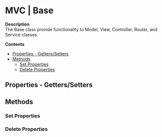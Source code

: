 # MVC | Base

**Description**  
The Base class provide functionality to Model, View, Controller, Router, and Service classes.  

**Contents**  
- [Properties - Getters/Setters](#properties---getterssetters)
- [Methods](#methods)
  - [Set Properties](#set-properties)
  - [Delete Properties](#delete-properties)

## Properties - Getters/Setters

## Methods

### Set Properties

### Delete Properties
